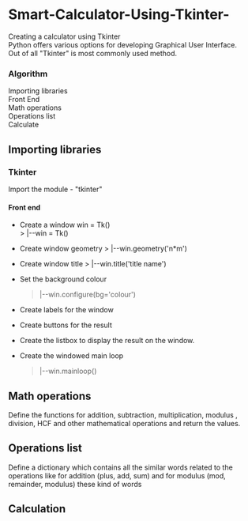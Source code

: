 # Smart-Calculator-Using-Tkinter-
Creating a calculator using Tkinter</br>
Python offers various options for developing Graphical User Interface. </br>
Out of all  "Tkinter" is most commonly used method.</br>
### Algorithm
Importing libraries</br>
Front End </br> 
Math operations</br>
Operations list</br>
Calculate</br>
## Importing libraries
### Tkinter
Import the module - "tkinter"</br>
#### Front end
* Create a window win = Tk()</br>
      > |--win = Tk() <br/>
* Create window geometry
      > |--win.geometry('n*m') <br/> 
 
* Create window title 
      > |--win.title('title name')  <br/>
 * Set the background colour
      > |--win.configure(bg='colour') <br/>
  * Create labels for the window
  * Create buttons for the result 
  * Create the listbox to display the result on the window.
  * Create the windowed main loop
      > |--win.mainloop() <br/>
   
   ## Math operations
   Define the functions for addition, subtraction, multiplication, modulus , division, HCF and other mathematical operations and return the values.
   
   ## Operations list
   Define a dictionary  which contains all the similar words related to the operations like for addition  (plus, add, sum)  and for modulus  (mod, remainder, modulus) these kind of words
   
   ## Calculation
